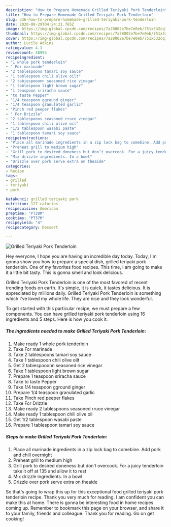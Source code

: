 ```yaml
---
description: "How to Prepare Homemade Grilled Teriyaki Pork Tenderloin"
title: "How to Prepare Homemade Grilled Teriyaki Pork Tenderloin"
slug: 336-how-to-prepare-homemade-grilled-teriyaki-pork-tenderloin
date: 2020-08-29T04:24:21.765Z
image: https://img-global.cpcdn.com/recipes/7a28002e7be7e0eb/751x532cq70/grilled-teriyaki-pork-tenderloin-recipe-main-photo.jpg
thumbnail: https://img-global.cpcdn.com/recipes/7a28002e7be7e0eb/751x532cq70/grilled-teriyaki-pork-tenderloin-recipe-main-photo.jpg
cover: https://img-global.cpcdn.com/recipes/7a28002e7be7e0eb/751x532cq70/grilled-teriyaki-pork-tenderloin-recipe-main-photo.jpg
author: Lucile Adkins
ratingvalue: 4.1
reviewcount: 48995
recipeingredient:
- "1 whole pork tenderloin"
- " For marinade"
- "2 tablespoons tamari soy sauce"
- "1 tablespoon chili olive oilt"
- "2 tabiespooonn seasoned rice vinegar"
- "1 tablespoon light brown sugar"
- "1 teaspoon sriracha sauce"
- "to taste Pepper"
- "1/4 teaspoon gground ginger"
- "1/4 teaspoon granulated garlic"
- "Pinch red peeper flakes"
- " For Drizzle"
- "2 tablespoons seasoned rruce vinegar"
- "1 tablespoon chili olive oil"
- "1/2 tablespoon wasabi paste"
- "1 tablespoon tamari soy sauce"
recipeinstructions:
- "Place all marinade ingredients in a zip lock bag to comebine. Add pork and chill overnight"
- "Preheat grill to medium high"
- "Grill pork to desired doneness but don’t overcook. For a juicy tenderloin take it off at 135 and allow it to rest"
- "Mix drizzle ingredients. In a bowl"
- "Drizzle over pork serve extra on theaide"
categories:
- Recipe
tags:
- grilled
- teriyaki
- pork

katakunci: grilled teriyaki pork 
nutrition: 127 calories
recipecuisine: American
preptime: "PT28M"
cooktime: "PT37M"
recipeyield: "4"
recipecategory: Dessert

---
```



![Grilled Teriyaki Pork Tenderloin](https://img-global.cpcdn.com/recipes/7a28002e7be7e0eb/751x532cq70/grilled-teriyaki-pork-tenderloin-recipe-main-photo.jpg)

Hey everyone, I hope you are having an incredible day today. Today, I'm gonna show you how to prepare a special dish, grilled teriyaki pork tenderloin. One of my favorites food recipes. This time, I am going to make it a little bit tasty. This is gonna smell and look delicious.

Grilled Teriyaki Pork Tenderloin is one of the most favored of recent trending foods on earth. It's simple, it is quick, it tastes delicious. It is appreciated by millions daily. Grilled Teriyaki Pork Tenderloin is something which I've loved my whole life. They are nice and they look wonderful.




To get started with this particular recipe, we must prepare a few components. You can have grilled teriyaki pork tenderloin using 16 ingredients and 5 steps. Here is how you cook it.

<!--inarticleads1-->

##### The ingredients needed to make Grilled Teriyaki Pork Tenderloin:

1. Make ready 1 whole pork tenderloin
1. Take  For marinade
1. Take 2 tablespoons tamari soy sauce
1. Take 1 tablespoon chili olive oilt
1. Get 2 tabiespooonn seasoned rice vinegar
1. Take 1 tablespoon light brown sugar
1. Prepare 1 teaspoon sriracha sauce
1. Take to taste Pepper
1. Take 1/4 teaspoon gground ginger
1. Prepare 1/4 teaspoon granulated garlic
1. Take Pinch red peeper flakes
1. Take  For Drizzle
1. Make ready 2 tablespoons seasoned rruce vinegar
1. Make ready 1 tablespoon chili olive oil
1. Get 1/2 tablespoon wasabi paste
1. Prepare 1 tablespoon tamari soy sauce




<!--inarticleads2-->

##### Steps to make Grilled Teriyaki Pork Tenderloin:

1. Place all marinade ingredients in a zip lock bag to comebine. Add pork and chill overnight
1. Preheat grill to medium high
1. Grill pork to desired doneness but don’t overcook. For a juicy tenderloin take it off at 135 and allow it to rest
1. Mix drizzle ingredients. In a bowl
1. Drizzle over pork serve extra on theaide




So that's going to wrap this up for this exceptional food grilled teriyaki pork tenderloin recipe. Thank you very much for reading. I am confident you can make this at home. There is gonna be interesting food in home recipes coming up. Remember to bookmark this page on your browser, and share it to your family, friends and colleague. Thank you for reading. Go on get cooking!
